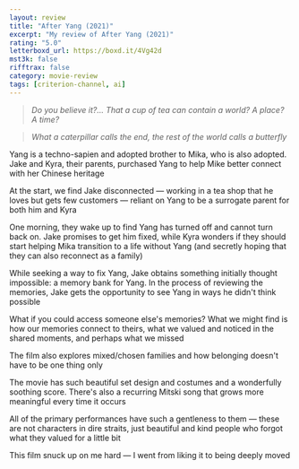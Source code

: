 ```yaml
---
layout: review
title: "After Yang (2021)"
excerpt: "My review of After Yang (2021)"
rating: "5.0"
letterboxd_url: https://boxd.it/4Vg42d
mst3k: false
rifftrax: false
category: movie-review
tags: [criterion-channel, ai]
---
```


<blockquote><i>Do you believe it?... That a cup of tea can contain a world? A place? A time?</i></blockquote><blockquote><i>What a caterpillar calls the end, the rest of the world calls a butterfly</i></blockquote>Yang is a techno-sapien and adopted brother to Mika, who is also adopted. Jake and Kyra, their parents, purchased Yang to help Mike better connect with her Chinese heritage

At the start, we find Jake disconnected — working in a tea shop that he loves but gets few customers — reliant on Yang to be a surrogate parent for both him and Kyra

One morning, they wake up to find Yang has turned off and cannot turn back on. Jake promises to get him fixed, while Kyra wonders if they should start helping Mika transition to a life without Yang (and secretly hoping that they can also reconnect as a family)

While seeking a way to fix Yang, Jake obtains something initially thought impossible: a memory bank for Yang. In the process of reviewing the memories, Jake gets the opportunity to see Yang in ways he didn't think possible

What if you could access someone else's memories? What we might find is how our memories connect to theirs, what we valued and noticed in the shared moments, and perhaps what we missed

The film also explores mixed/chosen families and how belonging doesn't have to be one thing only

The movie has such beautiful set design and costumes and a wonderfully soothing score. There's also a recurring Mitski song that grows more meaningful every time it occurs

All of the primary performances have such a gentleness to them — these are not characters in dire straits, just beautiful and kind people who forgot what they valued for a little bit

This film snuck up on me hard — I went from liking it to being deeply moved
